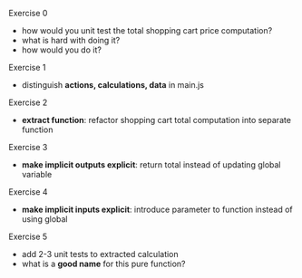 Exercise 0
- how would you unit test the total shopping cart price computation?
- what is hard with doing it?
- how would you do it?

Exercise 1
- distinguish **actions, calculations, data** in main.js

Exercise 2
- **extract function**: refactor shopping cart total computation into separate function

Exercise 3
- **make implicit outputs explicit**: return total instead of updating global variable

Exercise 4
- **make implicit inputs explicit**: introduce parameter to function instead of using global

Exercise 5
- add 2-3 unit tests to extracted calculation
- what is a **good name** for this pure function?
